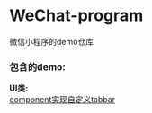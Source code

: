 # WeChat-program
微信小程序的demo仓库

### 包含的demo:

**UI类:** </br>
[component实现自定义tabbar](https://juejin.im/post/5e7b6bdef265da42b119d99a)</br>

